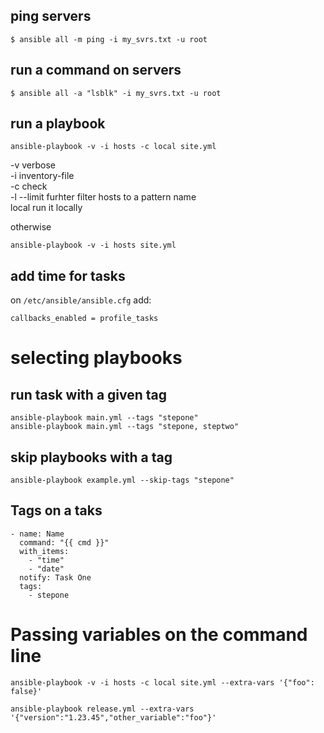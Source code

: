 
## ping servers
```
$ ansible all -m ping -i my_svrs.txt -u root
```
## run a command on servers
```
$ ansible all -a "lsblk" -i my_svrs.txt -u root
```
## run a playbook
```
ansible-playbook -v -i hosts -c local site.yml
```
-v verbose<br/>
-i inventory-file<br/>
-c check<br/>
-l --limit furhter filter hosts to a pattern name<br/>
local run it locally<br/>

otherwise
```
ansible-playbook -v -i hosts site.yml
```
## add time for tasks

on `/etc/ansible/ansible.cfg` add:
```
callbacks_enabled = profile_tasks
```
# selecting playbooks
## run task with a given tag
```
ansible-playbook main.yml --tags "stepone"
ansible-playbook main.yml --tags "stepone, steptwo"
```
## skip playbooks with a tag
```
ansible-playbook example.yml --skip-tags "stepone"
```
## Tags on a taks
```
- name: Name
  command: "{{ cmd }}"
  with_items:
    - "time"
    - "date"
  notify: Task One
  tags:
    - stepone
```
# Passing variables on the command line
```
ansible-playbook -v -i hosts -c local site.yml --extra-vars '{"foo": false}'

ansible-playbook release.yml --extra-vars '{"version":"1.23.45","other_variable":"foo"}'
```



